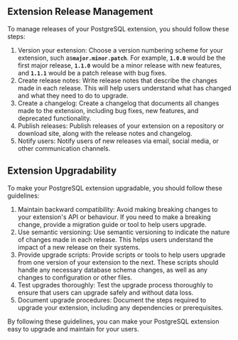 <h2>Extension Release Management</h2>
<p>To manage releases of your PostgreSQL extension, you should follow these steps:</p>
<ol>
<li>Version your extension: Choose a version numbering scheme for your extension, such as<code><strong>major.minor.patch</strong></code>.&nbsp;For example,&nbsp;<code><strong>1.0.0</strong></code>&nbsp;would be the first major release,&nbsp;<code><strong>1.1.0</strong></code>&nbsp;would be a minor release with new features, and&nbsp;<code><strong>1.1.1</strong></code>&nbsp;would be a patch release with bug fixes.</li>
<li>Create release notes: Write release notes that describe the changes made in each release. This will help users understand what has changed and what they need to do to upgrade.</li>
<li>Create a changelog: Create a changelog that documents all changes made to the extension, including bug fixes, new features, and deprecated functionality.</li>
<li>Publish releases: Publish releases of your extension on a repository or download site, along with the release notes and changelog.</li>
<li>Notify users: Notify users of new releases via email, social media, or other communication channels.</li>
</ol>
<h2>Extension Upgradability</h2>
<p>To make your PostgreSQL extension upgradable, you should follow these guidelines:</p>
<ol>
<li>Maintain backward compatibility: Avoid making breaking changes to your extension's API or behaviour. If you need to make a breaking change, provide a migration guide or tool to help users upgrade.</li>
<li>Use semantic versioning: Use semantic versioning to indicate the nature of changes made in each release. This helps users understand the impact of a new release on their systems.</li>
<li>Provide upgrade scripts: Provide scripts or tools to help users upgrade from one version of your extension to the next. These scripts should handle any necessary database schema changes, as well as any changes to configuration or other files.</li>
<li>Test upgrades thoroughly: Test the upgrade process thoroughly to ensure that users can upgrade safely and without data loss.</li>
<li>Document upgrade procedures: Document the steps required to upgrade your extension, including any dependencies or prerequisites.</li>
</ol>
<p>By following these guidelines, you can make your PostgreSQL extension easy to upgrade and maintain for your users.</p>